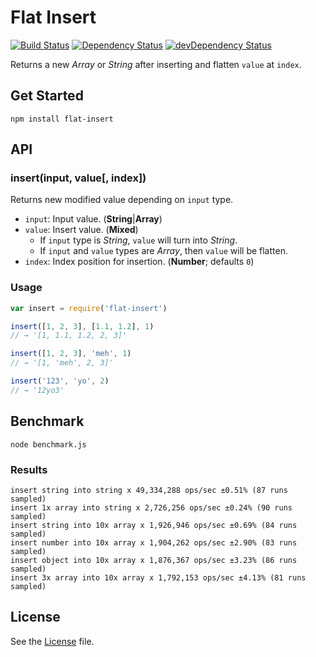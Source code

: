 # Flat Insert
[![Build Status](https://travis-ci.org/grindcode/flat-insert.svg?branch=master)](https://travis-ci.org/grindcode/flat-insert) [![Dependency Status](https://david-dm.org/grindcode/flat-insert.svg)](https://david-dm.org/grindcode/flat-insert) [![devDependency Status](https://david-dm.org/grindcode/flat-insert/dev-status.svg)](https://david-dm.org/grindcode/flat-insert#info=devDependencies)

Returns a new _Array_ or _String_ after inserting and flatten `value` at `index`.

## Get Started
```shell
npm install flat-insert
```

## API
### insert(input, value[, index])
Returns new modified value depending on `input` type.
* `input`: Input value. (**String**|**Array**)
* `value`: Insert value. (**Mixed**)
  *  If `input` type is _String_, `value` will turn into _String_.
  *  If `input` and `value` types are _Array_, then `value` will be flatten.
* `index`: Index position for insertion. (**Number**; defaults `0`)

### Usage
```javascript
var insert = require('flat-insert')

insert([1, 2, 3], [1.1, 1.2], 1)
// → '[1, 1.1, 1.2, 2, 3]'

insert([1, 2, 3], 'meh', 1)
// → '[1, 'meh', 2, 3]'

insert('123', 'yo', 2)
// → '12yo3'
```

## Benchmark
```shell
node benchmark.js
```
### Results
```shell
insert string into string x 49,334,288 ops/sec ±0.51% (87 runs sampled)
insert 1x array into string x 2,726,256 ops/sec ±0.24% (90 runs sampled)
insert string into 10x array x 1,926,946 ops/sec ±0.69% (84 runs sampled)
insert number into 10x array x 1,904,262 ops/sec ±2.90% (83 runs sampled)
insert object into 10x array x 1,876,367 ops/sec ±3.23% (86 runs sampled)
insert 3x array into 10x array x 1,792,153 ops/sec ±4.13% (81 runs sampled)
```

## License
See the [License](LICENSE) file.
